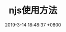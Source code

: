 ---
layout: post
title:  "njs使用方法"
date: 2019-3-14 18:48:37 +0800
categories: [other]
excerpt_separator: <!--more-->
---